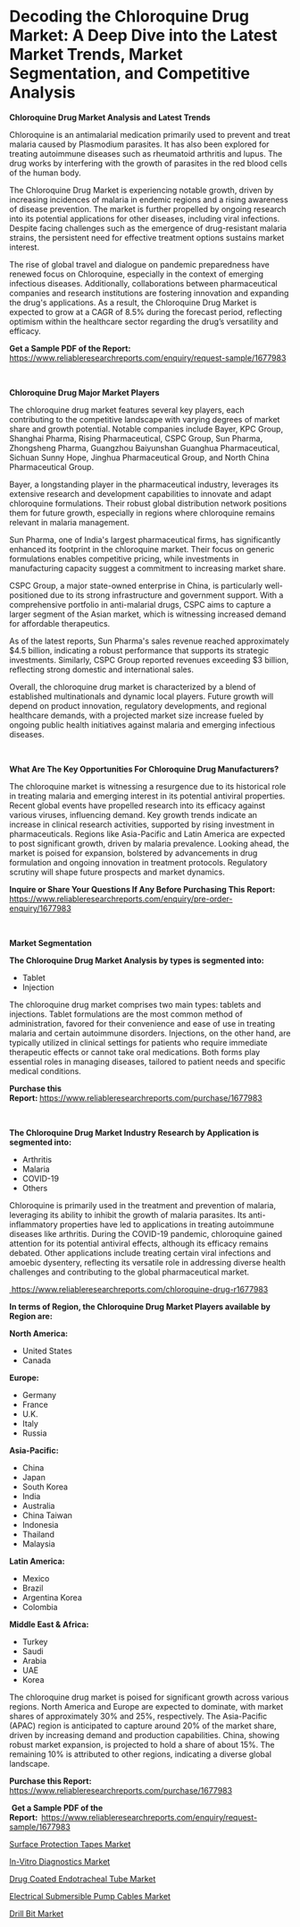 <p><h1>Decoding the Chloroquine Drug Market: A Deep Dive into the Latest Market Trends, Market Segmentation, and Competitive Analysis</h1></p><p><strong>Chloroquine Drug Market Analysis and Latest Trends</strong></p>
<p><p>Chloroquine is an antimalarial medication primarily used to prevent and treat malaria caused by Plasmodium parasites. It has also been explored for treating autoimmune diseases such as rheumatoid arthritis and lupus. The drug works by interfering with the growth of parasites in the red blood cells of the human body.</p><p>The Chloroquine Drug Market is experiencing notable growth, driven by increasing incidences of malaria in endemic regions and a rising awareness of disease prevention. The market is further propelled by ongoing research into its potential applications for other diseases, including viral infections. Despite facing challenges such as the emergence of drug-resistant malaria strains, the persistent need for effective treatment options sustains market interest.</p><p>The rise of global travel and dialogue on pandemic preparedness have renewed focus on Chloroquine, especially in the context of emerging infectious diseases. Additionally, collaborations between pharmaceutical companies and research institutions are fostering innovation and expanding the drug's applications. As a result, the Chloroquine Drug Market is expected to grow at a CAGR of 8.5% during the forecast period, reflecting optimism within the healthcare sector regarding the drug’s versatility and efficacy.</p></p>
<p><strong>Get a Sample PDF of the Report:&nbsp;</strong> <a href="https://www.reliableresearchreports.com/enquiry/request-sample/1677983?utm_campaign=1453&utm_medium=2&utm_source=Github&utm_content=ia&utm_term=14102024&utm_id=chloroquine-drug">https://www.reliableresearchreports.com/enquiry/request-sample/1677983</a></p>
<p>&nbsp;</p>
<p><strong>Chloroquine Drug Major Market Players</strong></p>
<p><p>The chloroquine drug market features several key players, each contributing to the competitive landscape with varying degrees of market share and growth potential. Notable companies include Bayer, KPC Group, Shanghai Pharma, Rising Pharmaceutical, CSPC Group, Sun Pharma, Zhongsheng Pharma, Guangzhou Baiyunshan Guanghua Pharmaceutical, Sichuan Sunny Hope, Jinghua Pharmaceutical Group, and North China Pharmaceutical Group.</p><p>Bayer, a longstanding player in the pharmaceutical industry, leverages its extensive research and development capabilities to innovate and adapt chloroquine formulations. Their robust global distribution network positions them for future growth, especially in regions where chloroquine remains relevant in malaria management.</p><p>Sun Pharma, one of India's largest pharmaceutical firms, has significantly enhanced its footprint in the chloroquine market. Their focus on generic formulations enables competitive pricing, while investments in manufacturing capacity suggest a commitment to increasing market share.</p><p>CSPC Group, a major state-owned enterprise in China, is particularly well-positioned due to its strong infrastructure and government support. With a comprehensive portfolio in anti-malarial drugs, CSPC aims to capture a larger segment of the Asian market, which is witnessing increased demand for affordable therapeutics.</p><p>As of the latest reports, Sun Pharma's sales revenue reached approximately $4.5 billion, indicating a robust performance that supports its strategic investments. Similarly, CSPC Group reported revenues exceeding $3 billion, reflecting strong domestic and international sales.</p><p>Overall, the chloroquine drug market is characterized by a blend of established multinationals and dynamic local players. Future growth will depend on product innovation, regulatory developments, and regional healthcare demands, with a projected market size increase fueled by ongoing public health initiatives against malaria and emerging infectious diseases.</p></p>
<p>&nbsp;</p>
<p><strong>What Are The Key Opportunities For Chloroquine Drug Manufacturers?</strong></p>
<p><p>The chloroquine market is witnessing a resurgence due to its historical role in treating malaria and emerging interest in its potential antiviral properties. Recent global events have propelled research into its efficacy against various viruses, influencing demand. Key growth trends indicate an increase in clinical research activities, supported by rising investment in pharmaceuticals. Regions like Asia-Pacific and Latin America are expected to post significant growth, driven by malaria prevalence. Looking ahead, the market is poised for expansion, bolstered by advancements in drug formulation and ongoing innovation in treatment protocols. Regulatory scrutiny will shape future prospects and market dynamics.</p></p>
<p><strong>Inquire or Share Your Questions If Any Before Purchasing This Report:</strong> <a href="https://www.reliableresearchreports.com/enquiry/pre-order-enquiry/1677983?utm_campaign=1453&utm_medium=2&utm_source=Github&utm_content=ia&utm_term=14102024&utm_id=chloroquine-drug">https://www.reliableresearchreports.com/enquiry/pre-order-enquiry/1677983</a></p>
<p>&nbsp;</p>
<p><strong>Market Segmentation</strong></p>
<p><strong>The Chloroquine Drug Market Analysis by types is segmented into:</strong></p>
<p><ul><li>Tablet</li><li>Injection</li></ul></p>
<p><p>The chloroquine drug market comprises two main types: tablets and injections. Tablet formulations are the most common method of administration, favored for their convenience and ease of use in treating malaria and certain autoimmune disorders. Injections, on the other hand, are typically utilized in clinical settings for patients who require immediate therapeutic effects or cannot take oral medications. Both forms play essential roles in managing diseases, tailored to patient needs and specific medical conditions.</p></p>
<p><strong>Purchase this Report:&nbsp;</strong><a href="https://www.reliableresearchreports.com/purchase/1677983?utm_campaign=1453&utm_medium=2&utm_source=Github&utm_content=ia&utm_term=14102024&utm_id=chloroquine-drug">https://www.reliableresearchreports.com/purchase/1677983</a></p>
<p>&nbsp;</p>
<p><strong>The Chloroquine Drug Market Industry Research by Application is segmented into:</strong></p>
<p><ul><li>Arthritis</li><li>Malaria</li><li>COVID-19</li><li>Others</li></ul></p>
<p><p>Chloroquine is primarily used in the treatment and prevention of malaria, leveraging its ability to inhibit the growth of malaria parasites. Its anti-inflammatory properties have led to applications in treating autoimmune diseases like arthritis. During the COVID-19 pandemic, chloroquine gained attention for its potential antiviral effects, although its efficacy remains debated. Other applications include treating certain viral infections and amoebic dysentery, reflecting its versatile role in addressing diverse health challenges and contributing to the global pharmaceutical market.</p></p>
<p><a href="https://www.reliableresearchreports.com/chloroquine-drug-r1677983?utm_campaign=1453&utm_medium=2&utm_source=Github&utm_content=ia&utm_term=14102024&utm_id=chloroquine-drug">&nbsp;https://www.reliableresearchreports.com/chloroquine-drug-r1677983</a></p>
<p><strong>In terms of Region, the Chloroquine Drug Market Players available by Region are:</strong></p>
<p>
    <p> <strong> North America: </strong>
        <ul>
            <li>United States</li>
            <li>Canada</li>
        </ul>
        </p> 
    <p> <strong> Europe: </strong>
        <ul>
            <li>Germany</li>
            <li>France</li>
            <li>U.K.</li>
            <li>Italy</li>
            <li>Russia</li>
        </ul>
        </p> 
    <p> <strong> Asia-Pacific: </strong>
        <ul>
            <li>China</li>
            <li>Japan</li>
            <li>South Korea</li>
            <li>India</li>
            <li>Australia</li>
            <li>China Taiwan</li>
            <li>Indonesia</li>
            <li>Thailand</li>
            <li>Malaysia</li>
        </ul>
        </p> 
    <p> <strong> Latin America: </strong>
        <ul>
            <li>Mexico</li>
            <li>Brazil</li>
            <li>Argentina Korea</li>
            <li>Colombia</li>
        </ul>
        </p> 
    <p> <strong> Middle East & Africa: </strong>
        <ul>
            <li>Turkey</li>
            <li>Saudi</li>
            <li>Arabia</li>
            <li>UAE</li>
            <li>Korea</li>
        </ul>
    </p>
    </p>
<p><p>The chloroquine drug market is poised for significant growth across various regions. North America and Europe are expected to dominate, with market shares of approximately 30% and 25%, respectively. The Asia-Pacific (APAC) region is anticipated to capture around 20% of the market share, driven by increasing demand and production capabilities. China, showing robust market expansion, is projected to hold a share of about 15%. The remaining 10% is attributed to other regions, indicating a diverse global landscape.</p></p>
<p><strong>Purchase this Report: </strong><a href="https://www.reliableresearchreports.com/purchase/1677983?utm_campaign=1453&utm_medium=2&utm_source=Github&utm_content=ia&utm_term=14102024&utm_id=chloroquine-drug">https://www.reliableresearchreports.com/purchase/1677983</a></p>
<p>&nbsp;<strong>Get a Sample PDF of the Report:&nbsp;&nbsp;</strong><a href="https://www.reliableresearchreports.com/enquiry/request-sample/1677983?utm_campaign=1453&utm_medium=2&utm_source=Github&utm_content=ia&utm_term=14102024&utm_id=chloroquine-drug">https://www.reliableresearchreports.com/enquiry/request-sample/1677983</a></p>
<p><strong></strong></p>
<p><p><a href="https://www.linkedin.com/pulse/global-surface-protection-tapes-market-analysis-trends-forecasts-bwmrf?trk=public_post_embed_feed-article-content&utm_campaign=1453&utm_medium=2&utm_source=Github&utm_content=ia&utm_term=14102024&utm_id=chloroquine-drug">Surface Protection Tapes Market</a></p><p><a href="https://www.linkedin.com/pulse/global-perspectives-in-vitro-diagnostics-market-trends-challenges-ylzif?trk=public_post_embed_feed-article-content&utm_campaign=1453&utm_medium=2&utm_source=Github&utm_content=ia&utm_term=14102024&utm_id=chloroquine-drug">In-Vitro Diagnostics Market</a></p><p><a href="https://www.linkedin.com/pulse/global-drug-coated-endotracheal-tube-market-size-trends-analysis-t0lff?utm_campaign=1453&utm_medium=2&utm_source=Github&utm_content=ia&utm_term=14102024&utm_id=chloroquine-drug">Drug Coated Endotracheal Tube Market</a></p><p><a href="https://www.linkedin.com/pulse/electrical-submersible-pump-cables-market-ecosystem-competitive-de1jf?trk=public_post_embed_feed-article-content&utm_campaign=1453&utm_medium=2&utm_source=Github&utm_content=ia&utm_term=14102024&utm_id=chloroquine-drug">Electrical Submersible Pump Cables Market</a></p><p><a href="https://www.linkedin.com/pulse/global-drill-bit-market-projected-grow-cagr-121-forcasted-iyeje?utm_campaign=1453&utm_medium=2&utm_source=Github&utm_content=ia&utm_term=14102024&utm_id=chloroquine-drug">Drill Bit Market</a></p></p>